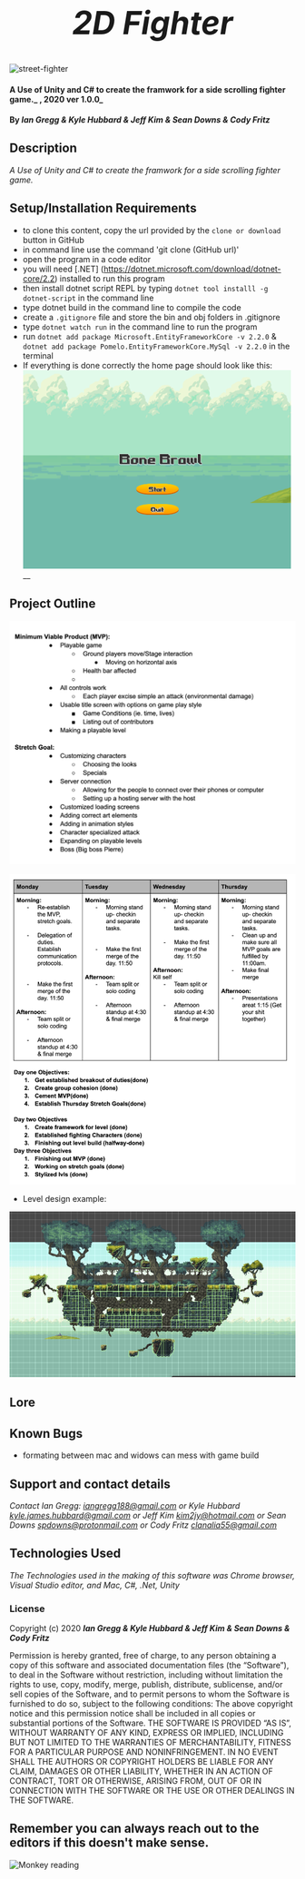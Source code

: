 <h1 align="center"><strong>

# _2D Fighter_ 
</strong></h1>
![street-fighter](https://media.giphy.com/media/PlgNz2gB8Q2fm/giphy.gif)

#### A Use of Unity and C# to create the framwork for a side scrolling fighter game._ , 2020 ver 1.0.0_

#### By _Ian Gregg & Kyle Hubbard &  Jeff Kim & Sean Downs & Cody Fritz_


## Description

_A Use of Unity and C# to create the framwork for a side scrolling fighter game._

## Setup/Installation Requirements

* to clone this content, copy the url provided by the `clone or download` button in GitHub
* in command line use the command 'git clone (GitHub url)'
* open the program in a code editor
* you will need [.NET] (https://dotnet.microsoft.com/download/dotnet-core/2.2) installed to run this program 
* then install dotnet script REPL by typing `dotnet tool installl -g dotnet-script` in the command line
* type dotnet build in the command line to compile the code
* create a `.gitignore` file and store the bin and obj folders in .gitignore
* type `dotnet watch run` in the command line to run the program
* run `dotnet add package Microsoft.EntityFrameworkCore -v 2.2.0`  &
`dotnet add package Pomelo.EntityFrameworkCore.MySql -v 2.2.0`
in the terminal
* If everything is done correctly the home page should look like this:
![Title Screen](ReadmeAssets/titlescreen.png)
__

## Project Outline

![MVP/Stretch Goals](ReadmeAssets/MVPStrech.png)

![Scheduling](ReadmeAssets/Scheduling.png)

* Level design example:

![Level Design](ReadmeAssets/LevelDesign.png)

## Lore

## Known Bugs

* formating between mac and widows can mess with game build

## Support and contact details

_Contact Ian Gregg: <iangregg188@gmail.com>
or
Kyle Hubbard <kyle.james.hubbard@gmail.com>
or
Jeff Kim <kim2jy@hotmail.com>
or 
Sean Downs <spdowns@protonmail.com>
or
Cody Fritz <clanalia55@gmail.com>_

## Technologies Used

_The Technologies used in the making of this software was Chrome browser, Visual Studio editor, and Mac, C#, .Net, Unity_

### License

Copyright (c) 2020 **_Ian Gregg & Kyle Hubbard &  Jeff Kim & Sean Downs & Cody Fritz_**

Permission is hereby granted, free of charge, to any person obtaining a copy of this software and associated documentation files (the “Software”), to deal in the Software without restriction, including without limitation the rights to use, copy, modify, merge, publish, distribute, sublicense, and/or sell copies of the Software, and to permit persons to whom the Software is furnished to do so, subject to the following conditions:
The above copyright notice and this permission notice shall be included in all copies or substantial portions of the Software.
THE SOFTWARE IS PROVIDED “AS IS”, WITHOUT WARRANTY OF ANY KIND, EXPRESS OR IMPLIED, INCLUDING BUT NOT LIMITED TO THE WARRANTIES OF MERCHANTABILITY, FITNESS FOR A PARTICULAR PURPOSE AND NONINFRINGEMENT. IN NO EVENT SHALL THE AUTHORS OR COPYRIGHT HOLDERS BE LIABLE FOR ANY CLAIM, DAMAGES OR OTHER LIABILITY, WHETHER IN AN ACTION OF CONTRACT, TORT OR OTHERWISE, ARISING FROM, OUT OF OR IN CONNECTION WITH THE SOFTWARE OR THE USE OR OTHER DEALINGS IN THE SOFTWARE.

## Remember you can always reach out to the editors if this doesn't make sense.
![Monkey reading](https://media.giphy.com/media/SiMcadhDEZDm93GmTL/giphy.gif)
</h1>